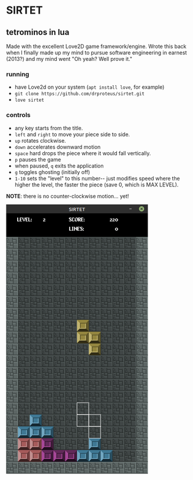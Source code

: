 # SIRTET
## tetrominos in lua

Made with the excellent Love2D game framework/engine. Wrote this back when I finally made up my mind to pursue software engineering in earnest (2013?) and my mind went "Oh yeah? Well prove it."

### running
* have Love2d on your system (`apt install love`, for example)
* `git clone https://github.com/drproteus/sirtet.git`
* `love sirtet`

### controls
* any key starts from the title.
* `left` and `right` to move your piece side to side.
* `up` rotates clockwise.
* `down` accelerates downward motion
* `space` hard drops the piece where it would fall vertically.
* `p` pauses the game
* when paused, `q` exits the application
* `g` toggles ghosting (initially off)
* `1-10` sets the "level" to this number-- just modifies speed where the higher the level, the faster the piece (save 0, which is MAX LEVEL).

**NOTE**: there is no counter-clockwise motion... yet!

![screen1](screenshots/screen1.png)
